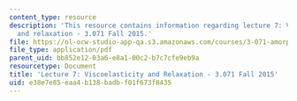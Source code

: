 ```yaml
---
content_type: resource
description: 'This resource contains information regarding lecture 7: Viscoelasticity
  and relaxation - 3.071 Fall 2015.'
file: https://ol-ocw-studio-app-qa.s3.amazonaws.com/courses/3-071-amorphous-materials-fall-2015/e38e7e85eaa4b138badbf01f673f8435_MIT3_071F15_Lecture7.pdf
file_type: application/pdf
parent_uid: bb852e12-03a6-e8a1-00c2-b7c7cfe9eb9a
resourcetype: Document
title: 'Lecture 7: Viscoelasticity and Relaxation - 3.071 Fall 2015'
uid: e38e7e85-eaa4-b138-badb-f01f673f8435
---
```

